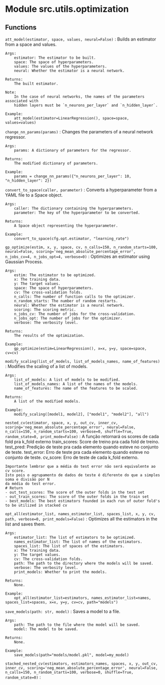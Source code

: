 Module src.utils.optimization
=============================

Functions
---------

    
`att_model(estimator, space, values, neural=False)`
:   Builds an estimator from a space and values.
    
    Args:
        estimator: The estimator to be built.
        space: The space of hyperparameters.
        values: The values of the hyperparameters.
        neural: Whether the estimator is a neural network.
    
    Returns:
        The built estimator.
    
    Note:
        In the case of neural networks, the names of the parameters associated with 
        hidden layers must be `n_neurons_per_layer` and `n_hidden_layer`.
    
    Example:
        att_model(estimator=LinearRegression(), space=space, values=values)

    
`change_nn_params(params)`
:   Changes the parameters of a neural network regressor.
    
    Args:
        params: A dictionary of parameters for the regressor.
    
    Returns:
        The modified dictionary of parameters.
    
    Example:
        params = change_nn_params({"n_neurons_per_layer": 10, "n_hidden_layer": 2})

    
`convert_to_space(caller, parameter)`
:   Converts a hyperparameter from a YAML file to a Space object.
    
    Args:
        caller: The dictionary containing the hyperparameters.
        parameter: The key of the hyperparameter to be converted.
    
    Returns:
        A Space object representing the hyperparameter.
    
    Example:
        convert_to_space(cfg.opt.estimator, "learning_rate")

    
`gp_optimize(estim, x, y, space, cv, n_calls=150, n_random_starts=100, neural=False, scoring='neg_mean_absolute_percentage_error', n_jobs_cv=4, n_jobs_opt=4, verbose=0)`
:   Optimizes an estimator using Gaussian Process.
    
    Args:
        estim: The estimator to be optimized.
        x: The training data.
        y: The target values.
        space: The space of hyperparameters.
        cv: The cross-validation folds.
        n_calls: The number of function calls to the optimizer.
        n_random_starts: The number of random restarts.
        neural: Whether the estimator is a neural network.
        scoring: The scoring metric.
        n_jobs_cv: The number of jobs for the cross-validation.
        n_jobs_opt: The number of jobs for the optimizer.
        verbose: The verbosity level.
    
    Returns:
        The results of the optimization.
    
    Example:
        gp_optimize(estim=LinearRegression(), x=x, y=y, space=space, cv=cv)

    
`modify_scaling(list_of_models, list_of_models_names, name_of_features)`
:   Modifies the scaling of a list of models.
    
    Args:
        list_of_models: A list of models to be modified.
        list_of_models_names: A list of the names of the models.
        name_of_features: The name of the features to be scaled.
    
    Returns:
        A list of the modified models.
    
    Example:
        modify_scaling([model1, model2], ["model1", "model2"], "all")

    
`nested_cv(estimator, space, x, y, out_cv, inner_cv, scoring='neg_mean_absolute_percentage_error', neural=False, n_calls=150, n_random_starts=100, verbose=0, shuffle=True, random_state=0, print_mode=False)`
:   A função retornará os scores de cada fold pra k_fold externo
    train_scores: Score de treino pra cada fold de treino.
    test_pred: Predição de teste pra cada elemento quando esteve no conjunto de teste.
    test_error: Erro de teste pra cada elemento quando esteve no conjunto de teste.
    cv_score: Erro de teste de cada k_fold externo.
    
    Importante lembrar que a média do test error não será equivalente ao cv score.
    Isto pois o agrupamento de dados de teste é diferente do que a simples soma e divisão por N
    da média do test error.
    # Return
    - out_test_scores: The score of the outer folds in the test set
    - out_train_scores: The score of the outer folds in the train set
    - best_models: The best estimators founded in each run of outer fold's to be utilized in stacked cv

    
`opt_all(estimator_list, names_estimator_list, spaces_list, x, y, cv, path, verbose=0, print_models=False)`
:   Optimizes all the estimators in the list and saves them.
    
    Args:
        estimator_list: The list of estimators to be optimized.
        names_estimator_list: The list of names of the estimators.
        spaces_list: The list of spaces of the estimators.
        x: The training data.
        y: The target values.
        cv: The cross-validation folds.
        path: The path to the directory where the models will be saved.
        verbose: The verbosity level.
        print_models: Whether to print the models.
    
    Returns:
        None.
    
    Example:
        opt_all(estimator_list=estimators, names_estimator_list=names, spaces_list=spaces, x=x, y=y, cv=cv, path="models")

    
`save_models(path: str, model)`
:   Saves a model to a file.
    
    Args:
        path: The path to the file where the model will be saved.
        model: The model to be saved.
    
    Returns:
        None.
    
    Example:
        save_models(path="models/model.pkl", model=my_model)

    
`stacked_nested_cv(estimators, estimators_names, spaces, x, y, out_cv, inner_cv, scoring='neg_mean_absolute_percentage_error', neural=False, n_calls=150, n_random_starts=100, verbose=0, shuffle=True, random_state=0)`
: